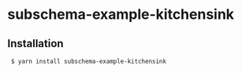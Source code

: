 subschema-example-kitchensink
===

## Installation
```sh
 $ yarn install subschema-example-kitchensink
```
